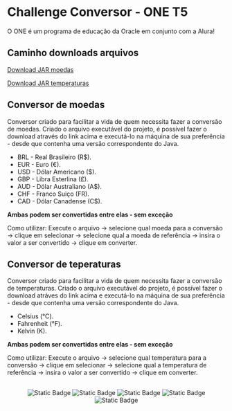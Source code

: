# Challenge Conversor - ONE T5
O ONE é um programa de educação da Oracle em conjunto com a Alura!

## Caminho downloads arquivos
<p><a href="https://github.com/ViniciusPelizzari/challenge_conversor_one_t5/blob/main/out/artifacts/conversor_moedas/moedas.jar" download>Download JAR moedas</a></p>

<p><a href="https://github.com/ViniciusPelizzari/challenge_conversor_one_t5/blob/main/out/artifacts/conversor_temperatura/temperatura.jar" download>Download JAR temperaturas</a></p>

## Conversor de moedas
Conversor criado para facilitar a vida de quem necessita fazer a conversão de moedas. Criado o arquivo executável do projeto, é possível fazer o download através do link acima e executá-lo na máquina de sua preferência - desde que contenha uma versão correspondente do Java.
- BRL - Real Brasileiro (R$).
- EUR - Euro (€).
- USD - Dólar Americano ($).
- GBP - Libra Esterlina (£).
- AUD - Dólar Australiano (A$).
- CHF - Franco Suiço (FR).
- CAD - Dólar Canadense (C$).
  
**Ambas podem ser convertidas entre elas - sem exceção**

Como utilizar: Execute o arquivo -> selecione qual moeda para a conversão -> clique em selecionar -> selecione qual a moeda de referência -> insira o valor a ser convertido -> clique em converter.

## Conversor de teperaturas
Conversor criado para facilitar a vida de quem necessita fazer a conversão de temperaturas. Criado o arquivo executável do projeto, é possível fazer o download atráves do link acima e executá-lo na máquina de sua preferência - desde que contenha uma versão correspondente do Java.
- Celsius (°C).
- Fahrenheit (°F).
- Kelvin (K).
  
**Ambas podem ser convertidas entre elas - sem exceção**

Como utilizar: Execute o arquivo -> selecione qual temperatura para a conversão -> clique em selecionar -> selecione qual a temperatura de referência -> insira o valor a ser convertido -> clique em converter.

##
<div align="center">
  <img alt="Static Badge" src="https://img.shields.io/badge/Java-Versão 17-blue"/>
  <img alt="Static Badge" src="https://img.shields.io/badge/Maven-Versão 3.9.0-blue"/>
  <img alt="Static Badge" src="https://img.shields.io/badge/Oracle%20NEXT%20-%20lightblue">
  <img alt="Static Badge" src="https://img.shields.io/badge/Desafio%20-%20Backend%20-%20blue">
  <img alt="Static Badge" src="https://img.shields.io/badge/Status%20-%20Finalizado%20-%20light%20blue">
</div>

